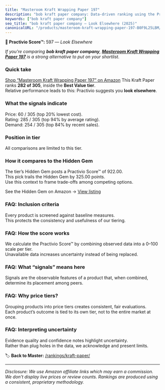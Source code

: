 ```yaml
---
title: "Masteroom Kraft Wrapping Paper 197"
description: "bob kraft paper company: Data-driven ranking using the Practivio Score™. Positioned by quality, value, demand, findability, momentum."
keywords: ["bob kraft paper company"]
seo_title: "bob kraft paper company — Look Elsewhere (2025)"
canonicalURL: "/products/masteroom-kraft-wrapping-paper-197-B0F9L25LBM/"
---
```


**🚫 Practivio Score™:** 597 — _Look Elsewhere_


*If you're comparing **bob kraft paper company**, **[Masteroom Kraft Wrapping Paper 197](https://www.amazon.com/dp/B0F9L25LBM?tag=practivio-20)** is a strong alternative to put on your shortlist.*
### Quick take
[Shop “Masteroom Kraft Wrapping Paper 197” on Amazon](https://www.amazon.com/dp/B0F9L25LBM?tag=practivio-20)
This Kraft Paper ranks **282 of 305**, inside the **Best Value tier**.  
Relative performance leads to this: Practivio suggests you **look elsewhere**.

### What the signals indicate
Price: 60 / 305 (top 20% lowest cost).  
Rating: 285 / 305 (top 94% by average rating).  
Demand: 254 / 305 (top 84% by recent sales).

### Position in tier
All comparisons are limited to this tier.

### How it compares to the Hidden Gem
The tier’s Hidden Gem posts a Practivio Score™ of 922.00.  
This pick trails the Hidden Gem by 325.00 points.  
Use this context to frame trade-offs among competing options.  

See the Hidden Gem on Amazon → [View listing](https://www.amazon.com/dp/B0C24QVJVF?tag=practivio-20)

### FAQ: Inclusion criteria
Every product is screened against baseline measures.  
This protects the consistency and usefulness of our tiering.

### FAQ: How the score works
We calculate the Practivio Score™ by combining observed data into a 0–100 scale per tier.  
Unavailable data increases uncertainty instead of being replaced.

### FAQ: What “signals” means here
Signals are the observable features of a product that, when combined, determine its placement among peers.

### FAQ: Why price tiers?
Grouping products into price tiers creates consistent, fair evaluations.  
Each product’s outcome is tied to its own tier, not to the entire market at once.

### FAQ: Interpreting uncertainty
Evidence quality and confidence notes highlight uncertainty.  
Rather than plug holes in the data, we acknowledge and present limits.


🏷️ **Back to Master:** [/rankings/kraft-paper/](/rankings/kraft-paper/)

---
_Disclosure: We use Amazon affiliate links which may earn a commission. We don’t display live prices or review counts. Rankings are produced using a consistent, proprietary methodology._
